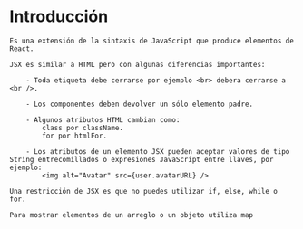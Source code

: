 # Introducción
    Es una extensión de la sintaxis de JavaScript que produce elementos de React.

    JSX es similar a HTML pero con algunas diferencias importantes:

        - Toda etiqueta debe cerrarse por ejemplo <br> debera cerrarse a <br />.

        - Los componentes deben devolver un sólo elemento padre.

        - Algunos atributos HTML cambian como:
            class por className.
            for por htmlFor.

        - Los atributos de un elemento JSX pueden aceptar valores de tipo String entrecomillados o expresiones JavaScript entre llaves, por ejemplo:
            <img alt="Avatar" src={user.avatarURL} />

    Una restricción de JSX es que no puedes utilizar if, else, while o for.

    Para mostrar elementos de un arreglo o un objeto utiliza map





